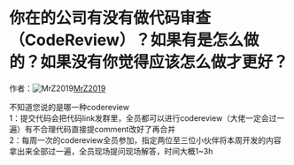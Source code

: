 # 你在的公司有没有做代码审查（CodeReview）？如果有是怎么做的？如果没有你觉得应该怎么做才更好？

作者：![MrZ2019](https://avatars.githubusercontent.com/u/3272892?s=80&u=a5e4ac385aae107562b83b80a4397ee9ebeb744c&v=4)[MrZ2019](https://github/MrZ2019)

不知道您说的是哪一种codereview  
1：提交代码会把代码link发群里，全员都可以进行codereview（大佬一定会过一遍）有不合理代码直接提comment改好了再合并  
2：每周一次的codereview全员参加，指定两位至三位小伙伴将本周开发的内容拿出来全部过一遍，全员现场提问现场解答，时间大概1~3h
